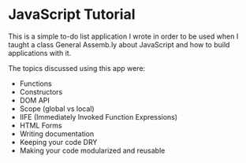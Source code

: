 # JavaScript Tutorial

This is a simple to-do list application I wrote in order to be used when I
taught a class General Assemb.ly about JavaScript and how to build
applications with it.

The topics discussed using this app were:

* Functions
* Constructors
* DOM API
* Scope (global vs local)
* IIFE (Immediately Invoked Function Expressions)
* HTML Forms
* Writing documentation
* Keeping your code DRY
* Making your code modularized and reusable